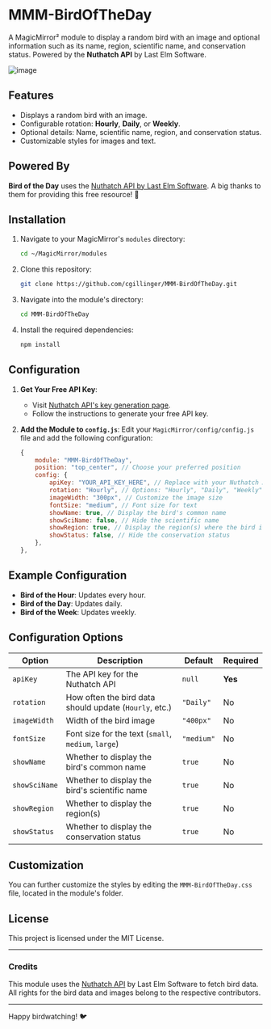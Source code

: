 
# MMM-BirdOfTheDay

A MagicMirror² module to display a random bird with an image and optional information such as its name, region, scientific name, and conservation status. Powered by the **Nuthatch API** by Last Elm Software.


![image](https://github.com/user-attachments/assets/8d2b0cba-f797-42fc-a33b-6d5a1d5a2d25)


## Features
- Displays a random bird with an image.
- Configurable rotation: **Hourly**, **Daily**, or **Weekly**.
- Optional details: Name, scientific name, region, and conservation status.
- Customizable styles for images and text.

## Powered By
**Bird of the Day** uses the [Nuthatch API by Last Elm Software](https://nuthatch.lastelm.software/). A big thanks to them for providing this free resource! 🌟

## Installation
1. Navigate to your MagicMirror's `modules` directory:
   ```bash
   cd ~/MagicMirror/modules
   ```
2. Clone this repository:
   ```bash
   git clone https://github.com/cgillinger/MMM-BirdOfTheDay.git
   ```
3. Navigate into the module's directory:
   ```bash
   cd MMM-BirdOfTheDay
   ```
4. Install the required dependencies:
   ```bash
   npm install
   ```

## Configuration
1. **Get Your Free API Key**:
   - Visit [Nuthatch API's key generation page](https://nuthatch.lastelm.software/getKey.html).
   - Follow the instructions to generate your free API key.

2. **Add the Module to `config.js`**:
   Edit your `MagicMirror/config/config.js` file and add the following configuration:
   ```javascript
   {
       module: "MMM-BirdOfTheDay",
       position: "top_center", // Choose your preferred position
       config: {
           apiKey: "YOUR_API_KEY_HERE", // Replace with your Nuthatch API key
           rotation: "Hourly", // Options: "Hourly", "Daily", "Weekly"
           imageWidth: "300px", // Customize the image size
           fontSize: "medium", // Font size for text
           showName: true, // Display the bird's common name
           showSciName: false, // Hide the scientific name
           showRegion: true, // Display the region(s) where the bird is found
           showStatus: false, // Hide the conservation status
       },
   },
   ```

## Example Configuration
- **Bird of the Hour**: Updates every hour.
- **Bird of the Day**: Updates daily.
- **Bird of the Week**: Updates weekly.

## Configuration Options

| **Option**       | **Description**                                        | **Default**   | **Required** |
|-------------------|--------------------------------------------------------|---------------|--------------|
| `apiKey`         | The API key for the Nuthatch API                        | `null`        | **Yes**      |
| `rotation`       | How often the bird data should update (`Hourly`, etc.)  | `"Daily"`     | No           |
| `imageWidth`     | Width of the bird image                                 | `"400px"`     | No           |
| `fontSize`       | Font size for the text (`small`, `medium`, `large`)     | `"medium"`    | No           |
| `showName`       | Whether to display the bird's common name               | `true`        | No           |
| `showSciName`    | Whether to display the bird's scientific name           | `true`        | No           |
| `showRegion`     | Whether to display the region(s)                        | `true`        | No           |
| `showStatus`     | Whether to display the conservation status              | `true`        | No           |

## Customization
You can further customize the styles by editing the `MMM-BirdOfTheDay.css` file, located in the module's folder.

## License
This project is licensed under the MIT License.

---

### Credits
This module uses the [Nuthatch API](https://nuthatch.lastelm.software/) by Last Elm Software to fetch bird data. All rights for the bird data and images belong to the respective contributors.

---

Happy birdwatching! 🐦
